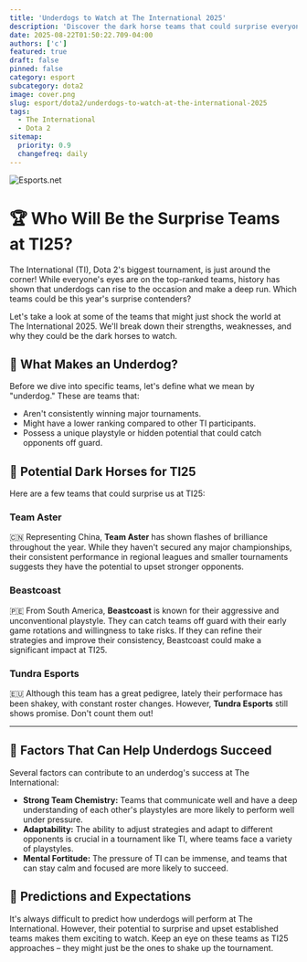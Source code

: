 ```yaml
---
title: 'Underdogs to Watch at The International 2025'
description: 'Discover the dark horse teams that could surprise everyone at Dota 2's The International 2025 championship.'
date: 2025-08-22T01:50:22.709-04:00
authors: ['c']
featured: true
draft: false
pinned: false
category: esport
subcategory: dota2
image: cover.png
slug: esport/dota2/underdogs-to-watch-at-the-international-2025
tags:
  - The International
  - Dota 2
sitemap:
  priority: 0.9
  changefreq: daily
---
```

![Esports.net](https://www.esports.net/wp-content/themes/esports-net/images/esports-net-logo.svg)

# 🏆 Who Will Be the Surprise Teams at TI25?

The International (TI), Dota 2's biggest tournament, is just around the corner! While everyone's eyes are on the top-ranked teams, history has shown that underdogs can rise to the occasion and make a deep run. Which teams could be this year's surprise contenders?

Let's take a look at some of the teams that might just shock the world at The International 2025. We'll break down their strengths, weaknesses, and why they could be the dark horses to watch.

## 🤔 What Makes an Underdog?

Before we dive into specific teams, let's define what we mean by "underdog." These are teams that:

-   Aren't consistently winning major tournaments.
-   Might have a lower ranking compared to other TI participants.
-   Possess a unique playstyle or hidden potential that could catch opponents off guard.

## 🌟 Potential Dark Horses for TI25

Here are a few teams that could surprise us at TI25:

### Team Aster
🇨🇳 Representing China, **Team Aster** has shown flashes of brilliance throughout the year. While they haven't secured any major championships, their consistent performance in regional leagues and smaller tournaments suggests they have the potential to upset stronger opponents.

### Beastcoast
🇵🇪 From South America, **Beastcoast** is known for their aggressive and unconventional playstyle. They can catch teams off guard with their early game rotations and willingness to take risks. If they can refine their strategies and improve their consistency, Beastcoast could make a significant impact at TI25.

### Tundra Esports
🇪🇺 Although this team has a great pedigree, lately their performace has been shakey, with constant roster changes. However, **Tundra Esports** still shows promise. Don't count them out!

---

## 💪 Factors That Can Help Underdogs Succeed

Several factors can contribute to an underdog's success at The International:

-   **Strong Team Chemistry:** Teams that communicate well and have a deep understanding of each other's playstyles are more likely to perform well under pressure.
-   **Adaptability:** The ability to adjust strategies and adapt to different opponents is crucial in a tournament like TI, where teams face a variety of playstyles.
-   **Mental Fortitude:** The pressure of TI can be immense, and teams that can stay calm and focused are more likely to succeed.

## 🔮 Predictions and Expectations

It's always difficult to predict how underdogs will perform at The International. However, their potential to surprise and upset established teams makes them exciting to watch. Keep an eye on these teams as TI25 approaches – they might just be the ones to shake up the tournament.